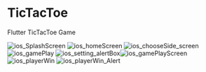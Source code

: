 # TicTacToe
Flutter TicTacToe Game

![ios_SplashScreen](https://github.com/user-attachments/assets/2292b319-6a87-477c-9d8f-6b23a4411206) ![ios_homeScreen](https://github.com/user-attachments/assets/4eb92485-ef46-4368-ad9a-7d9c51515801) ![ios_chooseSide_screen](https://github.com/user-attachments/assets/82803174-1017-47c1-9462-8acd71f02140) 
![ios_gamePlay](https://github.com/user-attachments/assets/f3bea4c8-532c-429d-a353-acc02f3795e5) ![ios_setting_alertBox](https://github.com/user-attachments/assets/18a4f86c-b80d-4787-a0bf-a0fbb98f7309)![ios_gamePlayScreen](https://github.com/user-attachments/assets/96a62af4-12c2-4b34-a7ac-f8d77ea05a13)
![ios_playerWin](https://github.com/user-attachments/assets/1d010048-9707-4633-ab5b-f3c5f6528cf5) ![ios_playerWin_Alert](https://github.com/user-attachments/assets/f46b8058-e057-40a4-8d5c-32a8dcf6ca83)





